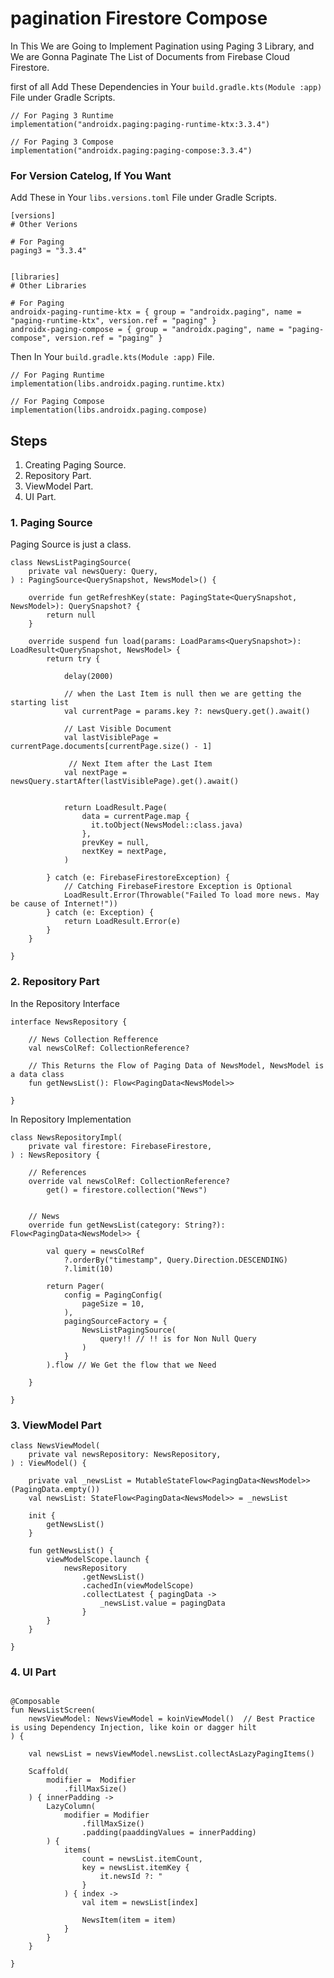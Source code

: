 # pagination Firestore Compose
In This We are Going to Implement Pagination using Paging 3 Library,  and We are Gonna Paginate The List of Documents from Firebase Cloud Firestore.


first of all Add These Dependencies in Your ``` build.gradle.kts(Module :app) ``` File under Gradle Scripts.
```
// For Paging 3 Runtime
implementation("androidx.paging:paging-runtime-ktx:3.3.4")

// For Paging 3 Compose
implementation("androidx.paging:paging-compose:3.3.4")

```

### For Version Catelog, If You Want

Add These in Your ``` libs.versions.toml ``` File under Gradle Scripts.
```
[versions]
# Other Verions

# For Paging
paging3 = "3.3.4"


[libraries]
# Other Libraries

# For Paging
androidx-paging-runtime-ktx = { group = "androidx.paging", name = "paging-runtime-ktx", version.ref = "paging" }
androidx-paging-compose = { group = "androidx.paging", name = "paging-compose", version.ref = "paging" }

```

Then In Your ``` build.gradle.kts(Module :app) ``` File.

```
// For Paging Runtime
implementation(libs.androidx.paging.runtime.ktx)

// For Paging Compose
implementation(libs.androidx.paging.compose)

```

## Steps

1. Creating Paging Source.
2. Repository Part.
3. ViewModel Part.
4. UI Part.

### 1. Paging Source
Paging Source is just a class.
```
class NewsListPagingSource(
    private val newsQuery: Query,
) : PagingSource<QuerySnapshot, NewsModel>() {

    override fun getRefreshKey(state: PagingState<QuerySnapshot, NewsModel>): QuerySnapshot? {
        return null
    }

    override suspend fun load(params: LoadParams<QuerySnapshot>): LoadResult<QuerySnapshot, NewsModel> {
        return try {

            delay(2000)

            // when the Last Item is null then we are getting the starting list
            val currentPage = params.key ?: newsQuery.get().await()

            // Last Visible Document
            val lastVisiblePage = currentPage.documents[currentPage.size() - 1]

             // Next Item after the Last Item
            val nextPage = newsQuery.startAfter(lastVisiblePage).get().await()


            return LoadResult.Page(
                data = currentPage.map {
                  it.toObject(NewsModel::class.java)
                },
                prevKey = null,
                nextKey = nextPage,
            )

        } catch (e: FirebaseFirestoreException) {
            // Catching FirebaseFirestore Exception is Optional
            LoadResult.Error(Throwable("Failed To load more news. May be cause of Internet!")) 
        } catch (e: Exception) {
            return LoadResult.Error(e)
        }
    }

}

```



### 2. Repository Part

In the Repository Interface

```
interface NewsRepository {

    // News Collection Refference
    val newsColRef: CollectionReference? 

    // This Returns the Flow of Paging Data of NewsModel, NewsModel is a data class
    fun getNewsList(): Flow<PagingData<NewsModel>> 

}

```

In Repository Implementation

```
class NewsRepositoryImpl(
    private val firestore: FirebaseFirestore,
) : NewsRepository {

    // References
    override val newsColRef: CollectionReference?
        get() = firestore.collection("News")


    // News
    override fun getNewsList(category: String?): Flow<PagingData<NewsModel>> {

        val query = newsColRef
            ?.orderBy("timestamp", Query.Direction.DESCENDING)
            ?.limit(10)

        return Pager(
            config = PagingConfig(
                pageSize = 10,
            ),
            pagingSourceFactory = {
                NewsListPagingSource(
                    query!! // !! is for Non Null Query
                )
            }
        ).flow // We Get the flow that we Need

    }

}

```




### 3. ViewModel Part

```
class NewsViewModel(
    private val newsRepository: NewsRepository,
) : ViewModel() {

    private val _newsList = MutableStateFlow<PagingData<NewsModel>>(PagingData.empty())
    val newsList: StateFlow<PagingData<NewsModel>> = _newsList

    init {
        getNewsList()
    }

    fun getNewsList() {
        viewModelScope.launch {
            newsRepository
                .getNewsList()
                .cachedIn(viewModelScope)
                .collectLatest { pagingData ->
                    _newsList.value = pagingData
                }
        }
    }

}

```



### 4. UI Part

```

@Composable
fun NewsListScreen(
    newsViewModel: NewsViewModel = koinViewModel()  // Best Practice is using Dependency Injection, like koin or dagger hilt
) {

    val newsList = newsViewModel.newsList.collectAsLazyPagingItems()

    Scaffold(
        modifier =  Modifier
            .fillMaxSize()
    ) { innerPadding ->
        LazyColumn(
            modifier = Modifier
                .fillMaxSize()
                .padding(paaddingValues = innerPadding)
        ) {
            items(
                count = newsList.itemCount,
                key = newsList.itemKey {
                    it.newsId ?: "
                }
            ) { index ->
                val item = newsList[index]

                NewsItem(item = item)
            }
        }
    }

}

```
